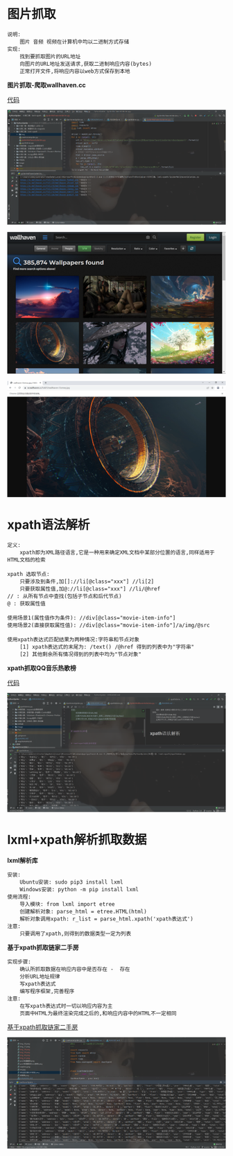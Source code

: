 # 图片抓取
```text
说明:
    图片 音频 视频在计算机中均以二进制方式存储
实现:
    找到要抓取图片的URL地址
    向图片的URL地址发送请求,获取二进制响应内容(bytes)
    正常打开文件,将响应内容以web方式保存到本地
```

**图片抓取-爬取wallhaven.cc**

[代码](https://github.com/LiuShiYa-github/PythonSpider/blob/master/03%E7%AC%AC%E4%B8%89%E7%AB%A0%EF%BC%9Alxml%2Bxpath/SpiderWallhavenSelenimu.py)

![img_41.png](../Image/img_41.png)

![img_39.png](../Image/img_39.png)

![img_40.png](../Image/img_40.png)


# xpath语法解析

```text
定义:
    xpath即为XML路径语言,它是一种用来确定XML文档中某部分位置的语言,同样适用于HTML文档的检索

xpath 选取节点:
    只要涉及到条件,加[]://li[@class="xxx"] //li[2]
    只要获取属性值,加@://li[@class="xxx"] //li/@href
// : 从所有节点中查找(包括子节点和后代节点)
@ : 获取属性值

使用场景1(属性值作为条件): //div[@class="movie-item-info"]
使用场景2(直接获取属性值): //div[@class="movie-item-info"]/a/img/@src

使用xpath表达式匹配结果为两种情况:字符串和节点对象
    [1] xpath表达式的末尾为: /text() /@href 得到的列表中为"字符串"
    [2] 其他剩余所有情况得到的列表中均为"节点对象"
```


**xpath抓取QQ音乐热歌榜**

[代码](https://github.com/LiuShiYa-github/PythonSpider/blob/master/03%E7%AC%AC%E4%B8%89%E7%AB%A0%EF%BC%9Alxml%2Bxpath/xpathdemo.py)

![img_38.png](../Image/img_38.png)


# lxml+xpath解析抓取数据

**lxml解析库**
```text
安装:
    Ubuntu安装: sudo pip3 install lxml
    Windows安装: python -m pip install lxml
使用流程:
    导入模块: from lxml import etree
    创建解析对象: parse_html = etree.HTML(html)
    解析对象调用xpath: r_list = parse_html.xpath('xpath表达式')
注意:
    只要调用了xpath,则得到的数据类型一定为列表
```

**基于xpath抓取链家二手房**
```text
实现步骤:
    确认所抓取数据在响应内容中是否存在 -  存在
    分析URL地址规律
    写xpath表达式
    编写程序框架,完善程序
注意:
    在写xpath表达式时一切以响应内容为主
    页面中HTML为最终渲染完成之后的,和响应内容中的HTML不一定相同
```
[基于xpath抓取链家二手房](https://github.com/LiuShiYa-github/PythonSpider/blob/master/03%E7%AC%AC%E4%B8%89%E7%AB%A0%EF%BC%9Alxml%2Bxpath/LianHomeSpider.py "悬停显示")

![img_42.png](../Image/img_42.png)